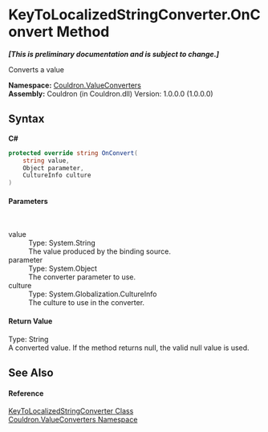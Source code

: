 # KeyToLocalizedStringConverter.OnConvert Method 
 _**\[This is preliminary documentation and is subject to change.\]**_

Converts a value

**Namespace:**&nbsp;<a href="N_Couldron_ValueConverters">Couldron.ValueConverters</a><br />**Assembly:**&nbsp;Couldron (in Couldron.dll) Version: 1.0.0.0 (1.0.0.0)

## Syntax

**C#**<br />
``` C#
protected override string OnConvert(
	string value,
	Object parameter,
	CultureInfo culture
)
```


#### Parameters
&nbsp;<dl><dt>value</dt><dd>Type: System.String<br />The value produced by the binding source.</dd><dt>parameter</dt><dd>Type: System.Object<br />The converter parameter to use.</dd><dt>culture</dt><dd>Type: System.Globalization.CultureInfo<br />The culture to use in the converter.</dd></dl>

#### Return Value
Type: String<br />A converted value. If the method returns null, the valid null value is used.

## See Also


#### Reference
<a href="T_Couldron_ValueConverters_KeyToLocalizedStringConverter">KeyToLocalizedStringConverter Class</a><br /><a href="N_Couldron_ValueConverters">Couldron.ValueConverters Namespace</a><br />